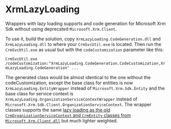 # XrmLazyLoading
Wrappers with lazy loading supports and code generation for Microsoft Xrm Sdk without using deprecated `Microsoft.Xrm.Client`.

To use it, build the solution, copy `XrmLazyLoading.CodeGeneration.dll` and `XrmLazyLoading.dll` to where your `CrmSvcUtil.exe` is located. Then run the `CrmSvcUtil.exe` as usual but with the `codeCustomization` parameter like this:

`CrmSvcUtil.exe /codeCustomization:"XrmLazyLoading.CodeGeneration.CodeCustomization,XrmLazyLoading.CodeGeneration" ...`

The generated class would be almost identical to the one without the codeCustomization, except the base class for entities is now `XrmLazyLoading.EntityWrapper` instead of `Microsoft.Xrm.Sdk.Entity` and the base class for service context is `XrmLazyLoading.OrganizationServiceContextWrapper` instead of `Microsoft.Xrm.Sdk.Client.OrganizationServiceContext`. The wrapper classes supports the same [lazy loading as the old `CrmOrganizationServiceContext` and `CrmEntity` classes from `Microsoft.Xrm.Client.dll`][1] but much lighter weighted.

[1]: https://msdn.microsoft.com/en-us/library/gg695791(v=crm.7).aspx
